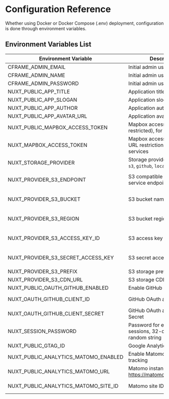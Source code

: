 # Configuration Reference

Whether using Docker or Docker Compose (.env) deployment, configuration is done through environment variables.

## Environment Variables List

| Environment Variable                 | Description                                                     | Default     | Required                                      |
| ------------------------------------ | --------------------------------------------------------------- | ----------- | --------------------------------------------- |
| CFRAME_ADMIN_EMAIL                   | Initial admin user email                                        | None        | Yes                                           |
| CFRAME_ADMIN_NAME                    | Initial admin username                                          | Chronoframe | No                                            |
| CFRAME_ADMIN_PASSWORD                | Initial admin user password                                     | CF1234@!    | No                                            |
| NUXT_PUBLIC_APP_TITLE                | Application title                                               | ChronoFrame | No                                            |
| NUXT_PUBLIC_APP_SLOGAN               | Application slogan                                              | None        | No                                            |
| NUXT_PUBLIC_APP_AUTHOR               | Application author                                              | None        | No                                            |
| NUXT_PUBLIC_APP_AVATAR_URL           | Application avatar URL                                          | None        | No                                            |
| NUXT_PUBLIC_MAPBOX_ACCESS_TOKEN      | Mapbox access token (URL restricted), for map services          | None        | Yes                                           |
| NUXT_MAPBOX_ACCESS_TOKEN             | Mapbox access token (no URL restriction), for location services | None        | No                                            |
| NUXT_STORAGE_PROVIDER                | Storage provider, supports `s3`, `github`, `local`              | `s3`        | Yes                                           |
| NUXT_PROVIDER_S3_ENDPOINT            | S3 compatible storage service endpoint                          | None        | Required when `NUXT_STORAGE_PROVIDER` is `s3` |
| NUXT_PROVIDER_S3_BUCKET              | S3 bucket name                                                  | chronoframe | Required when `NUXT_STORAGE_PROVIDER` is `s3` |
| NUXT_PROVIDER_S3_REGION              | S3 bucket region                                                | auto        | Required when `NUXT_STORAGE_PROVIDER` is `s3` |
| NUXT_PROVIDER_S3_ACCESS_KEY_ID       | S3 access key ID                                                | None        | Required when `NUXT_STORAGE_PROVIDER` is `s3` |
| NUXT_PROVIDER_S3_SECRET_ACCESS_KEY   | S3 secret access key                                            | None        | Required when `NUXT_STORAGE_PROVIDER` is `s3` |
| NUXT_PROVIDER_S3_PREFIX              | S3 storage prefix                                               | photos/     | No                                            |
| NUXT_PROVIDER_S3_CDN_URL             | S3 storage CDN URL                                              | None        | No                                            |
| NUXT_PUBLIC_OAUTH_GITHUB_ENABLED     | Enable GitHub OAuth login                                       | false       | No                                            |
| NUXT_OAUTH_GITHUB_CLIENT_ID          | GitHub OAuth app Client ID                                      | None        | No (optional, for GitHub login)               |
| NUXT_OAUTH_GITHUB_CLIENT_SECRET      | GitHub OAuth app Client Secret                                  | None        | No (optional, for GitHub login)               |
| NUXT_SESSION_PASSWORD                | Password for encrypting sessions, 32-character random string    | None        | Yes                                           |
| NUXT_PUBLIC_GTAG_ID                  | Google Analytics Tracking ID                                    | None        | No                                            |
| NUXT_PUBLIC_ANALYTICS_MATOMO_ENABLED | Enable Matomo analytics tracking                                | false       | No                                            |
| NUXT_PUBLIC_ANALYTICS_MATOMO_URL     | Matomo instance URL (e.g., https://matomo.example.com)          | None        | No (required if Matomo is enabled)            |
| NUXT_PUBLIC_ANALYTICS_MATOMO_SITE_ID | Matomo site ID                                                  | None        | No (required if Matomo is enabled)            |
